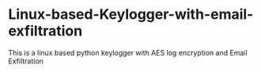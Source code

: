 # Linux-based-Keylogger-with-email-exfiltration
This is a linux based python keylogger with AES log encryption and Email Exfiltration 
